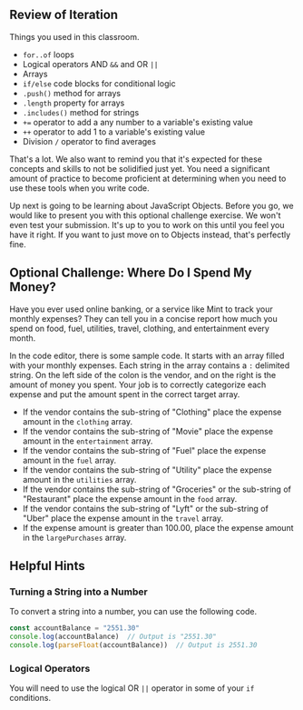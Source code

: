## Review of Iteration

Things you used in this classroom.

* `for..of` loops
* Logical operators AND `&&` and OR `||`
* Arrays
* `if/else` code blocks for conditional logic
* `.push()` method for arrays
* `.length` property for arrays
* `.includes()` method for strings
* `+=` operator to add a any number to a variable's existing value
* `++` operator to add 1 to a variable's existing value
* Division `/` operator to find averages

That's a lot. We also want to remind you that it's expected for these concepts and skills to not be solidified just yet. You need a significant amount of practice to become proficient at determining when you need to use these tools when you write code.

Up next is going to be learning about JavaScript Objects. Before you go, we would like to present you with this optional challenge exercise. We won't even test your submission. It's up to you to work on this until you feel you have it right. If you want to just move on to Objects instead, that's perfectly fine.

## Optional Challenge: Where Do I Spend My Money?

Have you ever used online banking, or a service like Mint to track your monthly expenses? They can tell you in a concise report how much you spend on food, fuel, utilities, travel, clothing, and entertainment every month.

In the code editor, there is some sample code. It starts with an array filled with your monthly expenses. Each string in the array contains a `:` delimited string. On the left side of the colon is the vendor, and on the right is the amount of money you spent. Your job is to correctly categorize each expense and put the amount spent in the correct target array.

* If the vendor contains the sub-string of "Clothing" place the expense amount in the `clothing` array.
* If the vendor contains the sub-string of "Movie" place the expense amount in the `entertainment` array.
* If the vendor contains the sub-string of "Fuel" place the expense amount in the `fuel` array.
* If the vendor contains the sub-string of "Utility" place the expense amount in the `utilities` array.
* If the vendor contains the sub-string of "Groceries" or the sub-string of "Restaurant" place the expense amount in the `food` array.
* If the vendor contains the sub-string of "Lyft" or the sub-string of "Uber" place the expense amount in the `travel` array.
* If the expense amount is greater than 100.00, place the expense amount in the `largePurchases` array.

## Helpful Hints

### Turning a String into a Number

To convert a string into a number, you can use the following code.

```js
const accountBalance = "2551.30"
console.log(accountBalance)  // Output is "2551.30"
console.log(parseFloat(accountBalance))  // Output is 2551.30
```

### Logical Operators

You will need to use the logical OR `||` operator in some of your `if` conditions.
